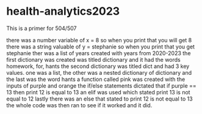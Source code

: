 # health-analytics2023
This is a primer for 504/507

there was a number variable of x = 8 so when you print that you will get 8
there was a string valuable of y = stephanie so when you print that you get stephanie
ther was a list of years created with years from 2020-2023
the first dictionary was created was titled dictionary and it had the words homework, for, hants
the second dictionary was titled dict and had 3 key values. one was a list, the other was a nested dictionary of dictionary and the last was the word hants
a function called pink was created with the inputs of purple and orange
the if/else statements dictated that if purple == 13 then print 12 is equal to 13
an elif was used which stated print 13 is not equal to 12
lastly there was an else that stated to print 12 is not equal to 13
the whole code was then ran to see if it worked and it did.